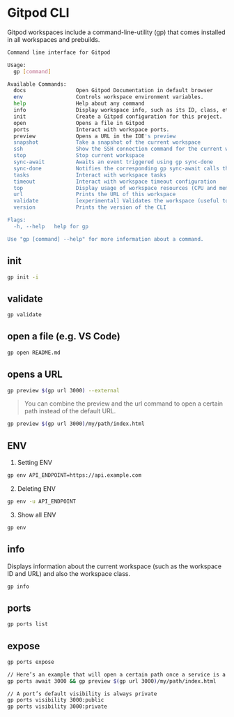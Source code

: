 # Gitpod CLI

Gitpod workspaces include a command-line-utility (gp) that comes installed in all workspaces and prebuilds.

```sh
Command line interface for Gitpod

Usage:
  gp [command]

Available Commands:
  docs                Open Gitpod Documentation in default browser
  env                 Controls workspace environment variables.
  help                Help about any command
  info                Display workspace info, such as its ID, class, etc.
  init                Create a Gitpod configuration for this project.
  open                Opens a file in Gitpod
  ports               Interact with workspace ports.
  preview             Opens a URL in the IDE's preview
  snapshot            Take a snapshot of the current workspace
  ssh                 Show the SSH connection command for the current workspace
  stop                Stop current workspace
  sync-await          Awaits an event triggered using gp sync-done
  sync-done           Notifies the corresponding gp sync-await calls that this event has happened
  tasks               Interact with workspace tasks
  timeout             Interact with workspace timeout configuration
  top                 Display usage of workspace resources (CPU and memory)
  url                 Prints the URL of this workspace
  validate            [experimental] Validates the workspace (useful to debug a workspace configuration)
  version             Prints the version of the CLI

Flags:
  -h, --help   help for gp

Use "gp [command] --help" for more information about a command.
```

## init
```sh
gp init -i
```

## validate
```sh
gp validate
```

## open a file (e.g. VS Code)

```sh
gp open README.md
```

## opens a URL

```sh
gp preview $(gp url 3000) --external
```

> You can combine the preview and the url command to open a certain path instead of the default URL.

```sh
gp preview $(gp url 3000)/my/path/index.html
```

## ENV

1. Setting ENV
```sh
gp env API_ENDPOINT=https://api.example.com
```

2. Deleting ENV
```sh
gp env -u API_ENDPOINT
```
3. Show all ENV

```sh
gp env
```

## info
Displays information about the current workspace (such as the workspace ID and URL) and also the workspace class.

```sh
gp info
```

## ports

```sh
gp ports list
```

## expose

```sh
gp ports expose

// Here’s an example that will open a certain path once a service is a available:
gp ports await 3000 && gp preview $(gp url 3000)/my/path/index.html

// A port’s default visibility is always private
gp ports visibility 3000:public
gp ports visibility 3000:private

```

